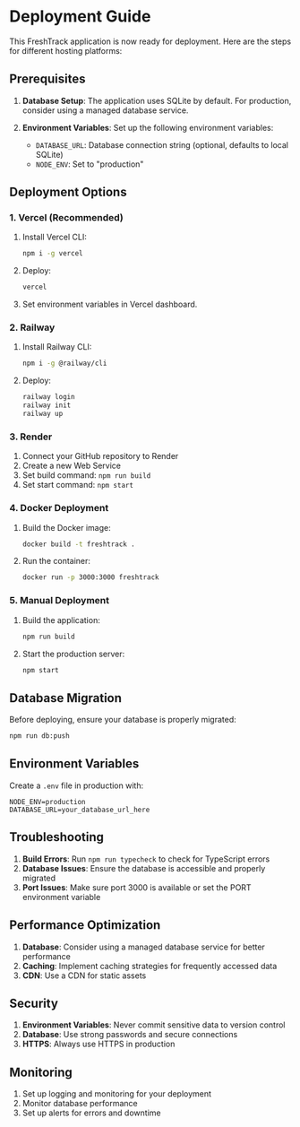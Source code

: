 # Deployment Guide

This FreshTrack application is now ready for deployment. Here are the steps for different hosting platforms:

## Prerequisites

1. **Database Setup**: The application uses SQLite by default. For production, consider using a managed database service.

2. **Environment Variables**: Set up the following environment variables:
   - `DATABASE_URL`: Database connection string (optional, defaults to local SQLite)
   - `NODE_ENV`: Set to "production"

## Deployment Options

### 1. Vercel (Recommended)

1. Install Vercel CLI:
   ```bash
   npm i -g vercel
   ```

2. Deploy:
   ```bash
   vercel
   ```

3. Set environment variables in Vercel dashboard.

### 2. Railway

1. Install Railway CLI:
   ```bash
   npm i -g @railway/cli
   ```

2. Deploy:
   ```bash
   railway login
   railway init
   railway up
   ```

### 3. Render

1. Connect your GitHub repository to Render
2. Create a new Web Service
3. Set build command: `npm run build`
4. Set start command: `npm start`

### 4. Docker Deployment

1. Build the Docker image:
   ```bash
   docker build -t freshtrack .
   ```

2. Run the container:
   ```bash
   docker run -p 3000:3000 freshtrack
   ```

### 5. Manual Deployment

1. Build the application:
   ```bash
   npm run build
   ```

2. Start the production server:
   ```bash
   npm start
   ```

## Database Migration

Before deploying, ensure your database is properly migrated:

```bash
npm run db:push
```

## Environment Variables

Create a `.env` file in production with:

```env
NODE_ENV=production
DATABASE_URL=your_database_url_here
```

## Troubleshooting

1. **Build Errors**: Run `npm run typecheck` to check for TypeScript errors
2. **Database Issues**: Ensure the database is accessible and properly migrated
3. **Port Issues**: Make sure port 3000 is available or set the PORT environment variable

## Performance Optimization

1. **Database**: Consider using a managed database service for better performance
2. **Caching**: Implement caching strategies for frequently accessed data
3. **CDN**: Use a CDN for static assets

## Security

1. **Environment Variables**: Never commit sensitive data to version control
2. **Database**: Use strong passwords and secure connections
3. **HTTPS**: Always use HTTPS in production

## Monitoring

1. Set up logging and monitoring for your deployment
2. Monitor database performance
3. Set up alerts for errors and downtime